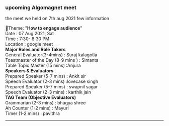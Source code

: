 
### upcoming Algomagnet meet                      

the meet we held on 7th aug 2021 few information  
	
 📜Theme:  "**How to engage audience**"                                                                      	
Date      :	07 Aug 2021, Sat    
Time	    : 7:30- 8:30 PM   
Location	: google meet    
 **Major Roles and Role Takers**                                       	
General Evaluator(3-4mins)	               : Suraj kalagotla     
Toastmaster of the Day (8-9 mins )            :	Simanta    
Table Topic Master (15 mins)	                :Anjura    
**Speakers & Evaluators**     	
Prepared Speaker (5-7 mins)                   :	Ankit sir   
Speech Evaluator (2-3 mins)	              :lovecase  singh  
Prepared Speaker (5-7 mins)                   :	swapnil sagar   
Speech Evaluator (2-3 mins)                   :	karthik jain    
**TAG Team (Objective Evaluators)**	   
Grammarian (2-3 mins)                         :	bhagya shree   
Ah Counter (1-2 mins)                         :	Mayuri   
Timer (1-2 mins)                              :	pavithra   
	
------------------------------------------------------------------------------------------------------------------------------------------------------------------    
